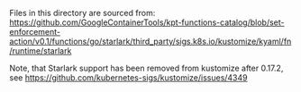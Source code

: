 Files in this directory are sourced from:
https://github.com/GoogleContainerTools/kpt-functions-catalog/blob/set-enforcement-action/v0.1/functions/go/starlark/third_party/sigs.k8s.io/kustomize/kyaml/fn/runtime/starlark

Note, that Starlark support has been removed from kustomize after 0.17.2, see
https://github.com/kubernetes-sigs/kustomize/issues/4349
